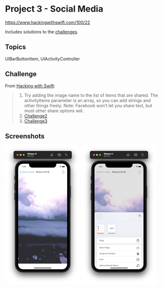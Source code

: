 
# Project 3 - Social Media

https://www.hackingwithswift.com/100/22

Includes solutions to the [challenges](https://www.hackingwithswift.com/read/3/3/wrap-up). 

## Topics

UIBarButtonItem, UIActivityController

## Challenge

From [Hacking with Swift](https://www.hackingwithswift.com/read/3/3/wrap-up):
>1. Try adding the image name to the list of items that are shared. The activityItems parameter is an array, so you can add strings and other things freely. Note: Facebook won’t let you share text, but most other share options will.
>2. [Challenge2](Challenge2)
>3. [Challenge3](Challenge3)
## Screenshots

![screenshot1](screenshots/screen01.png)
![screenshot2](screenshots/screen02.png)
